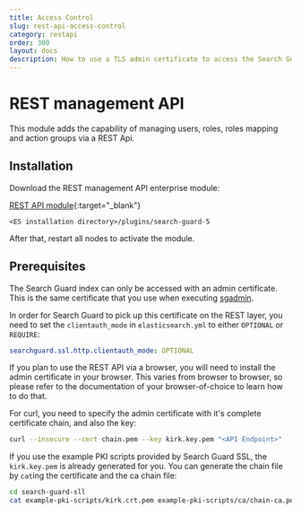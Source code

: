 ```yaml
---
title: Access Control
slug: rest-api-access-control
category: restapi
order: 300
layout: docs
description: How to use a TLS admin certificate to access the Search Guard REST management API.
---
```

<!---
Copryight 2017 floragunn GmbH
-->

# REST management API

This module adds the capability of managing users, roles, roles mapping and action groups via a REST Api.

## Installation

Download the REST management API enterprise module:

[REST API module](https://oss.sonatype.org/service/local/repositories/releases/content/com/floragunn/dlic-search-guard-rest-api/5.3-7/dlic-search-guard-rest-api-5.3-7-jar-with-dependencies.jar){:target="_blank"} 

`<ES installation directory>/plugins/search-guard-5`

After that, restart all nodes to activate the module.

## Prerequisites

The Search Guard index can only be accessed with an admin certificate. This is the same certificate that you use when executing [sgadmin](sgadmin.md).

In order for Search Guard to pick up this certificate on the REST layer, you need to set the `clientauth_mode` in `elasticsearch.yml` to either `OPTIONAL` or `REQUIRE`:

```yaml
searchguard.ssl.http.clientauth_mode: OPTIONAL
```

If you plan to use the REST API via a browser, you will need to install the admin certificate in your browser. This varies from browser to browser, so please refer to the documentation of your browser-of-choice to learn how to do that. 

For curl, you need to specify the admin certificate with it's complete certificate chain, and also the key:

```bash
curl --insecure --cert chain.pem --key kirk.key.pem "<API Endpoint>"
```

If you use the example PKI scripts provided by Search Guard SSL, the `kirk.key.pem` is already generated for you. You can generate the chain file by `cat`ing the certificate and the ca chain file:

```bash
cd search-guard-sll
cat example-pki-scripts/kirk.crt.pem example-pki-scripts/ca/chain-ca.pem > chain.pem
```
